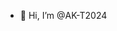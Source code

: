 - 👋 Hi, I’m @AK-T2024


<!---
AK-T2024/AK-T2024 is a ✨ special ✨ repository because its `README.md` (this file) appears on your GitHub profile.
You can click the Preview link to take a look at your changes.
--->
